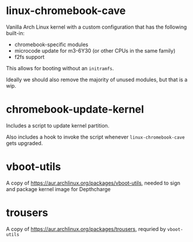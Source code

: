 # linux-chromebook-cave

Vanilla Arch Linux kernel with a custom configuration that has the following built-in:

* chromebook-specific modules
* microcode update for m3-6Y30 (or other CPUs in the same family)
* f2fs support

This allows for booting without an `initramfs`.

Ideally we should also remove the majority of unused modules, but that is a wip.

# chromebook-update-kernel
Includes a script to update kernel partition.

Also includes a hook to invoke the script whenever `linux-chromebook-cave` gets upgraded.

# vboot-utils
A copy of https://aur.archlinux.org/packages/vboot-utils, needed to sign and package kernel image for Depthcharge

# trousers
A copy of https://aur.archlinux.org/packages/trousers, requried by `vboot-utils`
